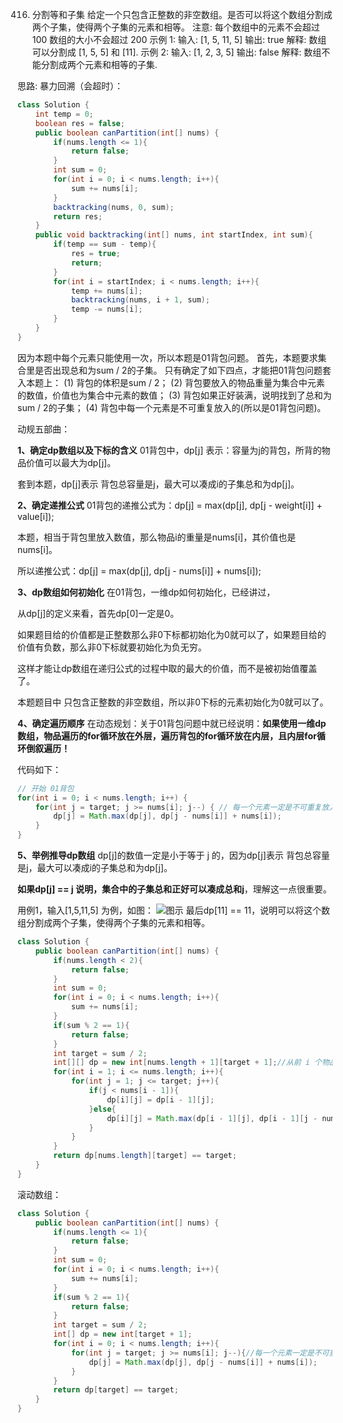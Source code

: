 

416. 分割等和子集
给定一个只包含正整数的非空数组。是否可以将这个数组分割成两个子集，使得两个子集的元素和相等。
注意:
每个数组中的元素不会超过 100
数组的大小不会超过 200
示例 1:
输入: [1, 5, 11, 5]
输出: true
解释: 数组可以分割成 [1, 5, 5] 和 [11].
示例 2:
输入: [1, 2, 3, 5]
输出: false
解释: 数组不能分割成两个元素和相等的子集.

思路:
暴力回溯（会超时）：
```java
class Solution {
    int temp = 0;
    boolean res = false;
    public boolean canPartition(int[] nums) {
        if(nums.length <= 1){
            return false;
        }
        int sum = 0;
        for(int i = 0; i < nums.length; i++){
            sum += nums[i];
        }
        backtracking(nums, 0, sum);
        return res;
    }
    public void backtracking(int[] nums, int startIndex, int sum){   
        if(temp == sum - temp){
            res = true;
            return;
        }
        for(int i = startIndex; i < nums.length; i++){
            temp += nums[i];
            backtracking(nums, i + 1, sum);
            temp -= nums[i];
        }
    } 
}
```

因为本题中每个元素只能使用一次，所以本题是01背包问题。
首先，本题要求集合里是否出现总和为sum / 2的子集。
只有确定了如下四点，才能把01背包问题套入本题上：
(1) 背包的体积是sum / 2；
(2) 背包要放入的物品重量为集合中元素的数值，价值也为集合中元素的数值；
(3) 背包如果正好装满，说明找到了总和为sum / 2的子集；
(4) 背包中每一个元素是不可重复放入的(所以是01背包问题)。

动规五部曲：

**1、确定dp数组以及下标的含义**
01背包中，dp[j] 表示：容量为j的背包，所背的物品价值可以最大为dp[j]。

套到本题，dp[j]表示 背包总容量是j，最大可以凑成i的子集总和为dp[j]。

**2、确定递推公式**
01背包的递推公式为：dp[j] = max(dp[j], dp[j - weight[i]] + value[i]);

本题，相当于背包里放入数值，那么物品i的重量是nums[i]，其价值也是nums[i]。

所以递推公式：dp[j] = max(dp[j], dp[j - nums[i]] + nums[i]);

**3、dp数组如何初始化**
在01背包，一维dp如何初始化，已经讲过，

从dp[j]的定义来看，首先dp[0]一定是0。

如果题目给的价值都是正整数那么非0下标都初始化为0就可以了，如果题目给的价值有负数，那么非0下标就要初始化为负无穷。

这样才能让dp数组在递归公式的过程中取的最大的价值，而不是被初始值覆盖了。

本题题目中 只包含正整数的非空数组，所以非0下标的元素初始化为0就可以了。

**4、确定遍历顺序**
在动态规划：关于01背包问题中就已经说明：**如果使用一维dp数组，物品遍历的for循环放在外层，遍历背包的for循环放在内层，且内层for循环倒叙遍历！**

代码如下：

```java
// 开始 01背包 
for(int i = 0; i < nums.length; i++) {
    for(int j = target; j >= nums[i]; j--) { // 每一个元素一定是不可重复放入，所以从大到小遍历
        dp[j] = Math.max(dp[j], dp[j - nums[i]] + nums[i]);
    }
}
```

**5、举例推导dp数组**
dp[j]的数值一定是小于等于 j 的，因为dp[j]表示 背包总容量是j，最大可以凑成i的子集总和为dp[j]。

**如果dp[j] == j 说明，集合中的子集总和正好可以凑成总和j**，理解这一点很重要。

用例1，输入[1,5,11,5] 为例，如图：
![图示](https://img-blog.csdnimg.cn/20210121200329456.png?x-oss-process=image/watermark,type_ZmFuZ3poZW5naGVpdGk,shadow_10,text_aHR0cHM6Ly9ibG9nLmNzZG4ubmV0L3dlaXhpbl80NjQ5NzUwMw==,size_16,color_FFFFFF,t_70)
最后dp[11] == 11，说明可以将这个数组分割成两个子集，使得两个子集的元素和相等。
```java
class Solution {
    public boolean canPartition(int[] nums) {
        if(nums.length < 2){
            return false;
        }
        int sum = 0;
        for(int i = 0; i < nums.length; i++){
            sum += nums[i];
        }
        if(sum % 2 == 1){
            return false;
        }
        int target = sum / 2;
        int[][] dp = new int[nums.length + 1][target + 1];//从前 i 个物品里面任意取，使得容量为 j 的背包的最大重量是dp[i][j]
        for(int i = 1; i <= nums.length; i++){
            for(int j = 1; j <= target; j++){
                if(j < nums[i - 1]){
                    dp[i][j] = dp[i - 1][j];
                }else{
                    dp[i][j] = Math.max(dp[i - 1][j], dp[i - 1][j - nums[i - 1]] + nums[i - 1]);
                }
            }
        }
        return dp[nums.length][target] == target;
    }
}
```
滚动数组：
```java
class Solution {
    public boolean canPartition(int[] nums) {
        if(nums.length <= 1){
            return false;
        }
        int sum = 0;
        for(int i = 0; i < nums.length; i++){
            sum += nums[i];
        }
        if(sum % 2 == 1){
            return false;
        }
        int target = sum / 2;
        int[] dp = new int[target + 1];
        for(int i = 0; i < nums.length; i++){
            for(int j = target; j >= nums[i]; j--){//每一个元素一定是不可重复放入，所以从大到小遍历
                dp[j] = Math.max(dp[j], dp[j - nums[i]] + nums[i]);
            }
        }
        return dp[target] == target;
    }
}
```